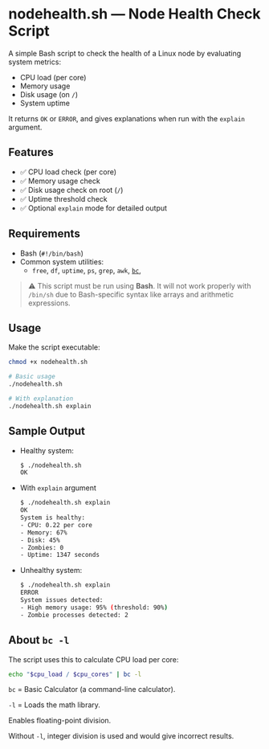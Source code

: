 # nodehealth.sh — Node Health Check Script

A simple Bash script to check the health of a Linux node by evaluating system metrics:

- CPU load (per core)
- Memory usage
- Disk usage (on `/`)
- System uptime

It returns `OK` or `ERROR`, and gives explanations when run with the `explain` argument.


## Features

- ✅ CPU load check (per core)
- ✅ Memory usage check
- ✅ Disk usage check on root (`/`)
- ✅ Uptime threshold check
- ✅ Optional `explain` mode for detailed output


## Requirements

- Bash (`#!/bin/bash`)
- Common system utilities:
  - `free`, `df`, `uptime`, `ps`, `grep`, `awk`, [`bc`](#about-bc--l),

> ⚠️ This script must be run using **Bash**. It will not work properly with `/bin/sh` due to Bash-specific syntax like arrays and arithmetic expressions.


## Usage

Make the script executable:

```bash
chmod +x nodehealth.sh
```

```bash
# Basic usage
./nodehealth.sh

# With explanation
./nodehealth.sh explain
```

## Sample Output

- Healthy system:
    ```bash
    $ ./nodehealth.sh
    OK
    ```

- With `explain` argument
    ```bash
    $ ./nodehealth.sh explain
    OK
    System is healthy:
    - CPU: 0.22 per core
    - Memory: 67%
    - Disk: 45%
    - Zombies: 0
    - Uptime: 1347 seconds
    ```

- Unhealthy system:
    ```bash
    $ ./nodehealth.sh explain
    ERROR
    System issues detected:
    - High memory usage: 95% (threshold: 90%)
    - Zombie processes detected: 2
    ```

## About `bc -l`
The script uses this to calculate CPU load per core:

```bash
echo "$cpu_load / $cpu_cores" | bc -l
```

`bc` = Basic Calculator (a command-line calculator).

`-l` = Loads the math library.

Enables floating-point division.

Without `-l`, integer division is used and would give incorrect results.